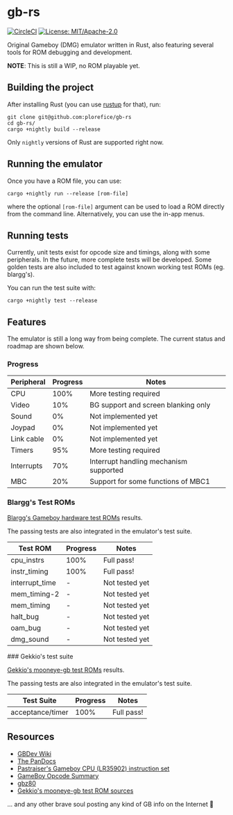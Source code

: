 # gb-rs

[![CircleCI](https://circleci.com/gh/plorefice/gb-rs.svg?style=shield)](https://circleci.com/gh/plorefice/gb-rs)
[![License: MIT/Apache-2.0](https://img.shields.io/badge/license-GPLv3-blue.svg)](LICENSE)

Original Gameboy (DMG) emulator written in Rust, also featuring several tools
for ROM debugging and development.

**NOTE**: This is still a WIP, no ROM playable yet.

## Building the project

After installing Rust (you can use [rustup](https://rustup.rs) for that), run:

```shell
git clone git@github.com:plorefice/gb-rs
cd gb-rs/
cargo +nightly build --release
```

Only `nightly` versions of Rust are supported right now.

## Running the emulator

Once you have a ROM file, you can use:

```shell
cargo +nightly run --release [rom-file]
```

where the optional `[rom-file]` argument can be used to load a ROM directly from
the command line. Alternatively, you can use the in-app menus.

## Running tests

Currently, unit tests exist for opcode size and timings, along with some peripherals.
In the future, more complete tests will be developed. Some golden tests are also
included to test against known working test ROMs (eg. blargg's).

You can run the test suite with:

```shell
cargo +nightly test --release
```

## Features

The emulator is still a long way from being complete. The current status and roadmap
are shown below.

### Progress

| Peripheral | Progress | Notes                                  |
| ---------- | -------- | -------------------------------------- |
| CPU        | 100%     | More testing required                  |
| Video      | 10%      | BG support and screen blanking only    |
| Sound      | 0%       | Not implemented yet                    |
| Joypad     | 0%       | Not implemented yet                    |
| Link cable | 0%       | Not implemented yet                    |
| Timers     | 95%      | More testing required                  |
| Interrupts | 70%      | Interrupt handling mechanism supported |
| MBC        | 20%      | Support for some functions of MBC1     |

### Blargg's Test ROMs

[Blargg's Gameboy hardware test ROMs](https://github.com/retrio/gb-test-roms) results.

The passing tests are also integrated in the emulator's test suite.

| Test ROM       | Progress | Notes          |
| -------------- | -------- | -------------- |
| cpu_instrs     | 100%     | Full pass!     |
| instr_timing   | 100%     | Full pass!     |
| interrupt_time | -        | Not tested yet |
| mem_timing-2   | -        | Not tested yet |
| mem_timing     | -        | Not tested yet |
| halt_bug       | -        | Not tested yet |
| oam_bug        | -        | Not tested yet |
| dmg_sound      | -        | Not tested yet |

### Gekkio's test suite

[Gekkio's mooneye-gb test ROMs](https://gekkio.fi/files/mooneye-gb/latest/) results.

The passing tests are also integrated in the emulator's test suite.

| Test Suite       | Progress | Notes      |
| ---------------- | -------- | ---------- |
| acceptance/timer | 100%     | Full pass! |

## Resources

- [GBDev Wiki](http://gbdev.gg8.se/wiki/articles/Main_Page)
- [The PanDocs](http://bgb.bircd.org/pandocs.htm)
- [Pastraiser's Gameboy CPU (LR35902) instruction set](http://www.pastraiser.com/cpu/gameboy/gameboy_opcodes.html)
- [GameBoy Opcode Summary](http://www.devrs.com/gb/files/opcodes.html)
- [gbz80](https://rednex.github.io/rgbds/gbz80.7.html)
- [Gekkio's mooneye-gb test ROM sources](https://github.com/Gekkio/mooneye-gb/tree/master/tests)

... and any other brave soul posting any kind of GB info on the Internet :pray:
